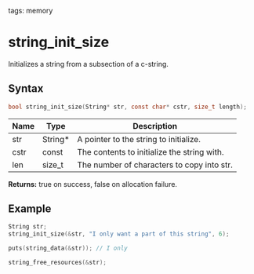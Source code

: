 tags: memory

# string_init_size

Initializes a string from a subsection of a c-string.

## Syntax

```c
bool string_init_size(String* str, const char* cstr, size_t length);
```

| Name | Type | Description |
| --- | --- | --- |
| str | String* | A pointer to the string to initialize. |
| cstr | const | The contents to initialize the string with. |
| len | size_t | The number of characters to copy into str. |

**Returns:** true on success, false on allocation failure.

## Example

```c
String str;
string_init_size(&str, "I only want a part of this string", 6);

puts(string_data(&str)); // I only

string_free_resources(&str);
```
